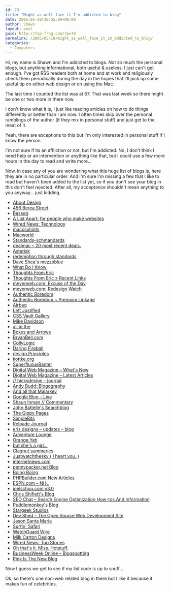 ```yaml
---
id: 78
title: "Might as well face it I'm addicted to blog"
date: 2005-05-10T20:55:00+00:00
author: Shawn
layout: post
guid: http://top-frog.com/?p=78
permalink: /2005/05/10/might_as_well_face_it_im_addicted_to_blog/
categories:
  - Computers
---
```

Hi, my name is Shawn and I'm addicted to blogs. Not so much the personal blogs, but anything informational, both useful & useless. I just can't get enough. I've got RSS readers both at home and at work and religiously check them periodically during the day in the hopes that I'll pick up some useful tip on either web design or on using the Mac.



The last time I counted the list was at 67. That was last week so there might be one or two more in there now. 

I don't know what it is, I just like reading articles on how to do things differently or better than I am now. I often times skip over the personal ramblings of the author (if they mix in personal stuff) and just get to the meat of it.

Yeah, there are exceptions to this but I'm only interested in personal stuff if I know the person. 

I'm not sure if its an affliction or not, but I'm addicted. No, I don't think I need help or an intervention or anything like that, but I could use a few more hours in the day to read and write more…

Now, in case any of you are wondering what this huge list of blogs is, here they are in no particular order. And I'm sure I'm missing a few that I like to read but haven't been added to the list yet, so if you don't see your blog in this don't feel rejected. After all, my acceptance shouldn't mean anything to you anyway… just kidding.

  * [About Design](feed://www.rbird.com/aboutdesign/index.xml) 
  * [456 Berea Street](feed://www.456bereastreet.com/feed.xml) 
  * [Basseq](feed://basseq.com/index.xml) 
  * [A List Apart: for people who make websites](feed://alistapart.com/rss.xml) 
  * [Wired News: Technology](feed://wired.com/news/feeds/rss2/0,2610,3,00.xml) 
  * [macosxhints](feed://www.macosxhints.com/backend/geeklog.rdf) 
  * [Macworld](feed://www.macworld.com/rss.xml) 
  * [Standards-schmandards](feed://www.standards-schmandards.com/rss.php) 
  * [dealmac – 20 most recent deals.](feed://content.dealnews.com/dealmac/rss/last-twenty.xml) 
  * [Asterisk](feed://feeds.feedburner.com/Asterisk1) 
  * [redemption through standards](feed://westciv.typepad.com/standards/atom.xml) 
  * [Dave Shea's mezzoblue](feed://www.mezzoblue.com/rss/index.xml) 
  * [What Do I Know](feed://whatdoiknow.org/index.xml) 
  * [Thoughts From Eric](feed://meyerweb.com/eric/thoughts/rss2/summary) 
  * [Thoughts From Eric &raquo; Recent Links](feed://meyerweb.com/eric/thoughts/recent-links/rss2) 
  * [meyerweb.com: Excuse of the Day](feed://meyerweb.com/feeds/excuse/rss20.xml) 
  * [meyerweb.com: Redesign Watch](feed://meyerweb.com/eric/redesignwatch/rss20.xml) 
  * [Authentic Boredom](feed://www.cameronmoll.com/atom.xml) 
  * [Authentic Boredom ~ Premium Linkage](feed://www.cameronmoll.com/rss/linkage/index.xml) 
  * [Airbag](feed://www.airbagindustries.com/index.xml) 
  * [Left Justified](feed://leftjustified.net/feed/atom/) 
  * [CSS Vault Gallery](feed://cssvault.com/gallery.xml) 
  * [Mike Davidson](feed://www.mikeindustries.com/blog/atom.xml) 
  * [all in the <head>](feed://www.allinthehead.com/atom/) 
  * [Boxes and Arrows](feed://www.boxesandarrows.com/index.xml) 
  * [BryanBell.com](feed://www.bryanbell.com/xml/rss.xml) 
  * [CollyLogic](feed://www.collylogic.com/index.php?/weblog/rss_2.0/) 
  * [Daring Fireball](feed://daringfireball.net/index.xml) 
  * [design.Principles](feed://resource.reh3.com/index.php/feed/atom/) 
  * [kottke.org](feed://www.kottke.org/index.xml) 
  * [SuperfluousBanter](feed://superfluousbanter.org/atom.xml) 
  * [Digital Web Magazine – What's New](feed://www.digital-web.com/news/rss/) 
  * [Digital Web Magazine – Latest Articles](feed://www.digital-web.com/dates/rss/) 
  * [// hicksdesign – journal](feed://www.hicksdesign.co.uk/?rss=1&section=journal) 
  * [Andy Budd::Blogography](feed://www.andybudd.com/index.rdf) 
  * [And all that Malarkey](feed://www.stuffandnonsense.co.uk/atom.xml) 
  * [Google Blog – Live](feed://www.google.com/googleblog/atom.xml) 
  * [Shaun Inman // Commentary](feed://www.shauninman.com/feeds/commentary.rdf) 
  * [John Battelle's Searchblog](feed://feeds.feedburner.com/JohnBattellesSearchblog) 
  * [The Gippy Pages](feed://gipetto.dyndns.org/rss) 
  * [SimpleBits](feed://www.simplebits.com/xml/rss.xml) 
  * [Reloade Journal](feed://www.reloade.com.au/main/4.0/entries/index.xml) 
  * [eris designs – updates – blog](feed://erisfree.com/?rss=1&category=blog&section=updates) 
  * [Adventure Lounge](feed://www.adventurelounge.com/blog/atom.xml) 
  * [Orange Yeti](feed://www.orangecoat.com/weblog/atom.xml) 
  * [but she's a girl…](feed://www.rousette.org.uk/blog/feed/atom/) 
  * [Clagnut summaries](feed://www.clagnut.com/rss/summaries) 
  * [Justwatchthesky ( I heart you. )](feed://www.justwatchthesky.com/feeds/rss/) 
  * [internetnews.com](feed://www.internetnews.com/icom_includes/feeds/inews/xml_front-10.xml) 
  * [pennypacker.net Blog](feed://blog.pennypacker.net/rss.php) 
  * [Boing Boing](feed://www.boingboing.net/atom.xml) 
  * [PHPBuilder.com New Articles](feed://www.phpbuilder.com/rss_feed.php?type=articles&limit=20) 
  * [ESPN.com – NHL](feed://sports.espn.go.com/espn/rss/nhl/news) 
  * [joelschou.com v3.0](feed://www.joelschou.com/feed/atom/) 
  * [Chris Shiflett's Blog](feed://shiflett.org/rss) 
  * [SEO Chat – Search Engine Optimization How-tos And Information](feed://www.seochat.com/index2.php?option=mos_rss&no_html=1) 
  * [Puddlemonkey's Blog](feed://puddlemonkey.com/rss) 
  * [Stargeek Studios](feed://www.stargeek.com/xml.php) 
  * [Dev Shed – The Open Source Web Development Site](feed://www.devshed.com/index2.php?option=mos_rss&no_html=1) 
  * [Jason Santa Maria](feed://www.jasonsantamaria.com/index.rdf) 
  * [Surfin' Safari](feed://weblogs.mozillazine.org/hyatt/blogger_rss.xml) 
  * [WatchGuard Wire](feed://www.watchguard.com/rss/watchguardwire.xml) 
  * [Milk Carton Designs](feed://milkcarton.protonage.net/wp-atom.php) 
  * [Wired News: Top Stories](feed://www.wired.com/news/feeds/rss2/0,2610,,00.xml) 
  * [Oh that's it. Miss. Hotstuff.](feed://www.livejournal.com/users/onetruesmap/data/atom) 
  * [BusinessWeek Online – Blogspotting](feed://www.businessweek.com/the_thread/blogspotting/atom.xml) 
  * [Pink Is The New Blog](feed://feeds.feedburner.com/PinkIsTheNewBlog) 

Now I guess we get to see if my list code is up to snuff…

Ok, so there's one non-web related blog in there but I like it because it makes fun of celebrities.
